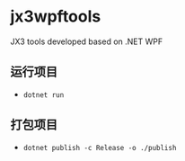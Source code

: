# jx3wpftools
 JX3 tools developed based on .NET WPF

## 运行项目
- `dotnet run`  

## 打包项目
- `dotnet publish -c Release -o ./publish`  
